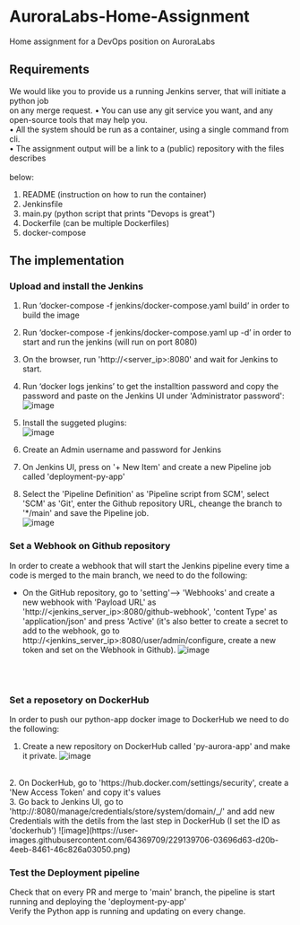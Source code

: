 # AuroraLabs-Home-Assignment
Home assignment for a DevOps position on AuroraLabs

## Requirements
We would like you to provide us a running Jenkins server, that will initiate a python job<br>
on any merge request.
• You can use any git service you want, and any open-source tools that may help you.<br>
• All the system should be run as a container, using a single command from cli.<br>
• The assignment output will be a link to a (public) repository with the files describes<br><br>
below:<br>
1. README (instruction on how to run the container)<br>
2. Jenkinsfile<br>
3. main.py (python script that prints "Devops is great")<br>
4. Dockerfile (can be multiple Dockerfiles)<br>
5. docker-compose<br>

## The implementation

### Upload and install the Jenkins
1. Run ‘docker-compose -f jenkins/docker-compose.yaml build’ in order to build the image<br>
2. Run ‘docker-compose -f jenkins/docker-compose.yaml up -d’ in order to start and run the jenkins (will run on port 8080)<br>
3. On the browser, run 'http://<server_ip>:8080' and wait for Jenkins to start.<br>
4. Run ‘docker logs jenkins’ to get the installtion password and copy the password and paste on the Jenkins UI under 'Administrator password': <br>
![image](https://user-images.githubusercontent.com/64369709/229138273-e4ee3620-25d9-40cd-a4db-94ba48c8ce60.png)

5. Install the suggeted plugins:<br>
![image](https://user-images.githubusercontent.com/64369709/229138493-b919b8cb-975e-48f8-ac29-7e834c6e9489.png)

6. Create an Admin username and password for Jenkins <br>
7. On Jenkins UI, press on '+ New Item' and create a new Pipeline job called 'deployment-py-app'<br>
8. Select the 'Pipeline Definition' as 'Pipeline script from SCM', select 'SCM' as 'Git', enter the Github repository URL, cheange the branch to '*/main' and save the Pipeline job.<br>
![image](https://user-images.githubusercontent.com/64369709/229138638-bdae7ff0-3a96-4774-95c4-03b9c6968fa5.png)


### Set a Webhook on Github repository
In order to create a webhook that will start the Jenkins pipeline every time a code is merged to the main branch, we need to do the following:<br>
- On the GitHub repository, go to 'setting'--> 'Webhooks' and create a new webhook with 'Payload URL' as 'http://<jenkins_server_ip>:8080/github-webhook', 'content Type' as 'application/json' and press 'Active' (it's also better to create a secret to add to the webhook, go to http://<jenkins_server_ip>:8080/user/admin/configure, create a new token and set on the Webhook in Github).
![image](https://user-images.githubusercontent.com/64369709/229141550-f963a93c-93dc-4f5f-bcaa-e1300b6a7ed3.png)

<br><br>

### Set a reposetory on DockerHub
In order to push our python-app docker image to DockerHub we need to do the following:<br>
1. Create a new repository on DockerHub called 'py-aurora-app' and make it private.
![image](https://user-images.githubusercontent.com/64369709/229139581-259d1bd5-8be1-410f-b260-e8957aee91db.png)
<br>
2. On DockerHub, go to 'https://hub.docker.com/settings/security', create a 'New Access Token' and copy it's values<br>
3. Go back to Jenkins UI, go to 'http://<jenkins_server_ip>:8080/manage/credentials/store/system/domain/_/' and add new Credentials with the detils from the last step in DockerHub (I set the ID as 'dockerhub')
![image](https://user-images.githubusercontent.com/64369709/229139706-03696d63-d20b-4eeb-8461-46c826a03050.png)
<br>

### Test the Deployment pipeline
Check that on every PR and merge to 'main' branch, the pipeline is start running and deploying the 'deployment-py-app'<br>
Verify the Python app is running and updating on every change.<br>
